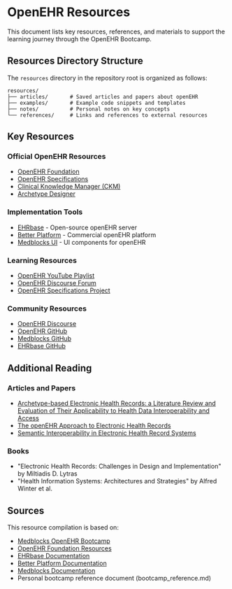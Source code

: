 # OpenEHR Resources

This document lists key resources, references, and materials to support the learning journey through the OpenEHR Bootcamp.

## Resources Directory Structure

The `resources` directory in the repository root is organized as follows:

```
resources/
├── articles/       # Saved articles and papers about openEHR
├── examples/       # Example code snippets and templates
├── notes/          # Personal notes on key concepts
└── references/     # Links and references to external resources
```

## Key Resources

### Official OpenEHR Resources

- [OpenEHR Foundation](https://openehr.org/)
- [OpenEHR Specifications](https://specifications.openehr.org/)
- [Clinical Knowledge Manager (CKM)](https://ckm.openehr.org/ckm/)
- [Archetype Designer](https://tools.openehr.org/designer)

### Implementation Tools

- [EHRbase](https://ehrbase.org/) - Open-source openEHR server
- [Better Platform](https://better.care/) - Commercial openEHR platform
- [Medblocks UI](https://docs.medblocks.com/) - UI components for openEHR

### Learning Resources

- [OpenEHR YouTube Playlist](https://www.youtube.com/watch?v=kOU2HGqK23o&list=PLUr-PTsPYKV4Cl7gUe5sPoCQEfRJ3FpWW)
- [OpenEHR Discourse Forum](https://discourse.openehr.org/)
- [OpenEHR Specifications Project](https://github.com/openEHR/specifications)

### Community Resources

- [OpenEHR Discourse](https://discourse.openehr.org/)
- [OpenEHR GitHub](https://github.com/openEHR)
- [Medblocks GitHub](https://github.com/medblocks)
- [EHRbase GitHub](https://github.com/ehrbase/ehrbase)

## Additional Reading

### Articles and Papers

- [Archetype-based Electronic Health Records: a Literature Review and Evaluation of Their Applicability to Health Data Interoperability and Access](https://www.ncbi.nlm.nih.gov/pmc/articles/PMC5402275/)
- [The openEHR Approach to Electronic Health Records](https://discovery.ucl.ac.uk/id/eprint/1404625/1/Kalra_The_openEHR_Approach_to_Electronic_Health_Records.pdf)
- [Semantic Interoperability in Electronic Health Record Systems](https://www.bmj.com/content/368/bmj.m751)

### Books

- "Electronic Health Records: Challenges in Design and Implementation" by Miltiadis D. Lytras
- "Health Information Systems: Architectures and Strategies" by Alfred Winter et al.

## Sources

This resource compilation is based on:

- [Medblocks OpenEHR Bootcamp](https://medblocks.com/openehr-bootcamp)
- [OpenEHR Foundation Resources](https://openehr.org/)
- [EHRbase Documentation](https://ehrbase.readthedocs.io/en/latest/)
- [Better Platform Documentation](https://docs.better.care/openehr-platform/)
- [Medblocks Documentation](https://docs.medblocks.com/)
- Personal bootcamp reference document (bootcamp_reference.md)
